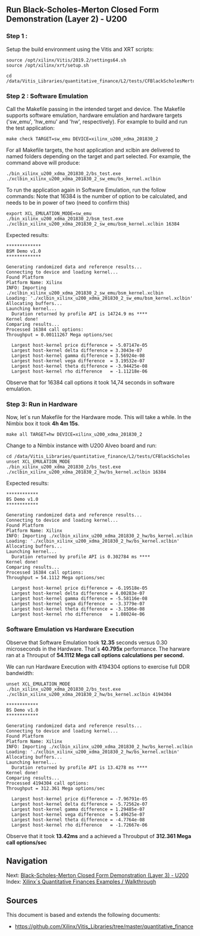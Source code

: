 ## Run Black-Scholes-Merton Closed Form Demonstration (Layer 2) - U200


### Step 1 :
Setup the build environment using the Vitis and XRT scripts:
````
source /opt/xilinx/Vitis/2019.2/settings64.sh
source /opt/xilinx/xrt/setup.sh
 ````
 
```
cd /data/Vitis_Libraries/quantitative_finance/L2/tests/CFBlackScholesMerton
 ```
 
 ### Step 2 : Software Emulation

Call the Makefile passing in the intended target and device. The Makefile supports software emulation, hardware emulation and hardware targets ('sw_emu', 'hw_emu' and 'hw', respectively). For example to build and run the test application:
```
make check TARGET=sw_emu DEVICE=xilinx_u200_xdma_201830_2
```
        
For all Makefile targets, the host application and xclbin are delivered to named folders depending on the target and part selected. For example, the command above will produce:
```
./bin_xilinx_u200_xdma_201830_2/bs_test.exe
./xclbin_xilinx_u200_xdma_201830_2_sw_emu/bs_kernel.xclbin
```

To run the application again in Software Emulation, run the follow commands:
Note that 16384 is the number of option to be calculated, and needs to be in power of two (need to confirm this)

```
export XCL_EMULATION_MODE=sw_emu
./bin_xilinx_u200_xdma_201830_2/bsm_test.exe ./xclbin_xilinx_u200_xdma_201830_2_sw_emu/bsm_kernel.xclbin 16384
```

Expected results:
```
*************
BSM Demo v1.0
*************

Generating randomized data and reference results...
Connecting to device and loading kernel...
Found Platform
Platform Name: Xilinx
INFO: Importing ./xclbin_xilinx_u200_xdma_201830_2_sw_emu/bsm_kernel.xclbin
Loading: './xclbin_xilinx_u200_xdma_201830_2_sw_emu/bsm_kernel.xclbin'
Allocating buffers...
Launching kernel...
  Duration returned by profile API is 14724.9 ms ****
Kernel done!
Comparing results...
Processed 16384 call options:
Throughput = 0.00111267 Mega options/sec

  Largest host-kernel price difference = -5.07147e-05
  Largest host-kernel delta difference = 3.3043e-07
  Largest host-kernel gamma difference = 3.56924e-08
  Largest host-kernel vega difference  = 3.19532e-07
  Largest host-kernel theta difference = -3.94425e-08
  Largest host-kernel rho difference   = -1.11218e-06

  ```
Observe that for 16384 call options it took 14,74 seconds in software emulation.

### Step 3: Run in Hardware
Now, let´s run Makefile for the Hardware mode.
This will take a while. In the Nimbix box it took **4h 4m 15s**.
```
make all TARGET=hw DEVICE=xilinx_u200_xdma_201830_2
```

Change to a Nimbix instance with U200 Alveo board and run:
```
cd /data/Vitis_Libraries/quantitative_finance/L2/tests/CFBlackScholes
unset XCL_EMULATION_MODE
./bin_xilinx_u200_xdma_201830_2/bs_test.exe ./xclbin_xilinx_u200_xdma_201830_2_hw/bs_kernel.xclbin 16384
```

Expected results:
```
************
BS Demo v1.0
************

Generating randomized data and reference results...
Connecting to device and loading kernel...
Found Platform
Platform Name: Xilinx
INFO: Importing ./xclbin_xilinx_u200_xdma_201830_2_hw/bs_kernel.xclbin
Loading: './xclbin_xilinx_u200_xdma_201830_2_hw/bs_kernel.xclbin'
Allocating buffers...
Launching kernel...
  Duration returned by profile API is 0.302784 ms ****
Kernel done!
Comparing results...
Processed 16384 call options:
Throughput = 54.1112 Mega options/sec

  Largest host-kernel price difference = -6.19518e-05
  Largest host-kernel delta difference = 4.00283e-07
  Largest host-kernel gamma difference = -5.58116e-08
  Largest host-kernel vega difference  = -3.3779e-07
  Largest host-kernel theta difference = -3.1506e-08
  Largest host-kernel rho difference   = 1.08024e-06
```

### Software Emulation vs Hardware Execution
Observe that Software Emulation took **12.35** seconds versus 0.30 microseconds in the Hardware. That´s **40.795x** performance.
The harware ran at a Throuput of **54.1112 Mega call options calculations per second.**

We can run Hardware Execution with 4194304 options to exercise full DDR bandwidth:
```
unset XCL_EMULATION_MODE
./bin_xilinx_u200_xdma_201830_2/bs_test.exe ./xclbin_xilinx_u200_xdma_201830_2_hw/bs_kernel.xclbin 4194304

************
BS Demo v1.0
************

Generating randomized data and reference results...
Connecting to device and loading kernel...
Found Platform
Platform Name: Xilinx
INFO: Importing ./xclbin_xilinx_u200_xdma_201830_2_hw/bs_kernel.xclbin
Loading: './xclbin_xilinx_u200_xdma_201830_2_hw/bs_kernel.xclbin'
Allocating buffers...
Launching kernel...
  Duration returned by profile API is 13.4278 ms ****
Kernel done!
Comparing results...
Processed 4194304 call options:
Throughput = 312.361 Mega options/sec

  Largest host-kernel price difference = -7.96791e-05
  Largest host-kernel delta difference = -5.72562e-07
  Largest host-kernel gamma difference = 1.29485e-07
  Largest host-kernel vega difference  = 5.49625e-07
  Largest host-kernel theta difference = -4.7764e-08
  Largest host-kernel rho difference   = -1.72667e-06
```

Observe that it took **13.42ms** and a achieved a Throubput of **312.361 Mega call options/sec**

## Navigation
Next: [Black-Scholes-Merton Closed Form Demonstration (Layer 3) - U200](CFBlackScholesMerton_L3_u200.md)
Index: [Xilinx´s Quantitative Finances Examples / Walkthrough](quantitative_finance.md)

## Sources
This document is based and extends the following documents:
- https://github.com/Xilinx/Vitis_Libraries/tree/master/quantitative_finance
